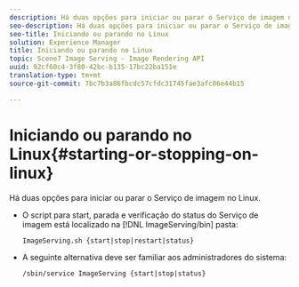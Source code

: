 ```yaml
---
description: Há duas opções para iniciar ou parar o Serviço de imagem no Linux.
seo-description: Há duas opções para iniciar ou parar o Serviço de imagem no Linux.
seo-title: Iniciando ou parando no Linux
solution: Experience Manager
title: Iniciando ou parando no Linux
topic: Scene7 Image Serving - Image Rendering API
uuid: 92cf60c4-3f80-42bc-b135-17bc22ba151e
translation-type: tm+mt
source-git-commit: 7bc7b3a86fbcdc57cfdc31745fae3afc06e44b15

---
```



# Iniciando ou parando no Linux{#starting-or-stopping-on-linux}

Há duas opções para iniciar ou parar o Serviço de imagem no Linux.

* O script para start, parada e verificação do status do Serviço de imagem está localizado na [!DNL ImageServing/bin] pasta:

   `ImageServing.sh {start|stop|restart|status}`
* A seguinte alternativa deve ser familiar aos administradores do sistema:

   `/sbin/service ImageServing {start|stop|status}`
